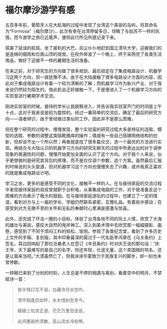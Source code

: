# 福尔摩沙游学有感


五百多年前，葡萄牙人在大航海的过程中发现了台湾这个美丽的岛屿，将其命名为“Formosa”（福尔摩沙）。此次有幸在台湾停留多日，领略了与姑苏不一样的风情。而今游学之旅已近尾声，便将此行所见所感记录下来。

搭乘了延误的航班、坐了接机的大巴，风尘仆仆地赶到国立清华大学，迎接我们的是连绵的细雨和位居山顶的宿舍。在校外奔波了一个晚上，终于采购完了各类生活用品，做好了迎接不一样的暑期生活的准备。

在来之前，对于研究生的方向做了很多规划，最后锁定在了集成电路设计、机器学习这两个方向，但一直犹豫不决。由于在大陆接触了很多电路设计方面的内容，因此对于集成电路设计有着一个较为清晰的了解；而机器学习作为新兴产业，对于我来说仍然较为陌生的，借此机会正好接触一下，于是便进入了一个机器学习方向的实验室进行暑期学术交流。

刚进实验室的时候，接待的学长让我脱鞋进入，并告诉我实验室开门的时间是上午十点，这对于我来说是较为震惊的。经过一番简单的交流后，确定了最后的研究方向——语者辨识，由于曾经做过类似的工作，因此并不是那么困难。

但在整个研究的过程中，慢慢发现，整个实验室的研究过程大多是特征的选取、模型的选取、参数的调整这类隔靴搔痒的操作；偶或有一些自己搭建网络结构的创新，但却说不出一个所以然；再者就是找了很多篇论文，选一个最优的方法进行实现。再结合与大陆认识的机器学习方向的研究生聊天的过程中所表达出的对于调参现象的普遍性的问题，慢慢开始更加全面的认识了这个方向。对于我个人来说，似乎更想做的是研究其背后的原理，而不是仅仅调个参数，选个方案。虽然最后汇报的时候说的头头是道，但对机器学习这个方向也慢慢失去了兴趣，或许我真正喜欢的就是集成电路设计吧。

学习之余，更多的是感受不同的文化，接触不一样的人。在与接待家庭的交流过程中发现接待家庭的叔叔曾就职于台积电，从事集成电路的工作，对于我准备走这个困难的方向表示了极大的鼓励。在与接待家庭游玩的过程中，也建立了一定的情谊。看到对方与上一届的学长、学姐仍然联系紧密，互赠礼品，有着些许感动；在感受到对方无微不至的关怀和无私的奉献时心里满是感激与惊喜。

此外，还完成了环岛一圈的小目标，体验了台湾各地不同的风土人情，欣赏了大海的雄壮与美丽，感叹大自然的鬼斧神工。深入到美术馆中去欣赏那一幅幅摄影、画卷，感受到了不同于烦闷工科的轻松、愉悦。参观了各类纪念堂，看到了许多历史上文件的手稿、复刻版，其中印象最深的莫过于一代名臣李鸿章在《马关条约》上签名，耳边回响起了那位沧桑老人在签订《辛丑条约》时对庆王说的那句话：”庆王爷，天下最难写的是自己的名字，你还年轻，仕途无量，这个卖国贼的骂名，还是让我来当吧。”大清虽然亡了，但我泱泱华夏致力于民族复兴的脚步，却一刻也未曾停歇。

一转眼已来到了分别的时刻，人生总是不停的相遇与离别，看着空中的明月，不禁赋诗一首：

> 夜半残灯花不语，白藏冷月水空吟。
> 
> 清华相逢应如昨，水木惜别忽至今。
> 
> 碌碌三旬求正道，茫茫万里觅佳音。
> 
> 此间邂逅终须散，高山流水冷伯琴。
